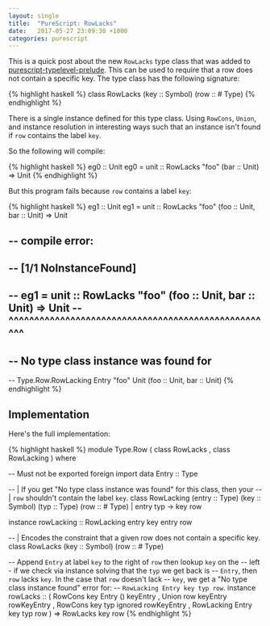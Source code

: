 ```yaml
---
layout: single
title:  "PureScript: RowLacks"
date:   2017-05-27 23:09:30 +1000
categories: purescript
---
```


This is a quick post about the new `RowLacks` type class that was added to [purescript-typelevel-prelude][tlprelude].  This can be used to require that a row does not contain a specific key.  The type class has the following signature:

{% highlight haskell %}
class RowLacks (key :: Symbol)
               (row :: # Type)
{% endhighlight %}

There is a single instance defined for this type class.  Using `RowCons`, `Union`, and instance resolution in interesting ways such that an instance isn't found if `row` contains the label `key`.

So the following will compile:

{% highlight haskell %}
eg0 :: Unit
eg0 = unit :: RowLacks "foo" (bar :: Unit) => Unit
{% endhighlight %}

But this program fails because `row` contains a label `key`:

{% highlight haskell %}
eg1 :: Unit
eg1 = unit :: RowLacks "foo" (foo :: Unit, bar :: Unit) => Unit

-- compile error:
--
-- [1/1 NoInstanceFound]
--
--       eg1 = unit :: RowLacks "foo" (foo :: Unit, bar :: Unit) => Unit
--             ^^^^^^^^^^^^^^^^^^^^^^^^^^^^^^^^^^^^^^^^^^^^^^^^^^^^
--
--   No type class instance was found for
--
--     Type.Row.RowLacking Entry "foo" Unit (foo :: Unit, bar :: Unit)
{% endhighlight %}

## Implementation

Here's the full implementation:

{% highlight haskell %}
module Type.Row
  ( class RowLacks
  , class RowLacking
  ) where

-- Must not be exported
foreign import data Entry :: Type

-- | If you get "No type class instance was found" for this class, then your
-- | `row` shouldn't contain the label `key`.
class RowLacking (entry :: Type)
                 (key :: Symbol)
                 (typ :: Type)
                 (row :: # Type) |
                 entry typ -> key row

instance rowLacking :: RowLacking entry key entry row

-- | Encodes the constraint that a given row does not contain a specific key.
class RowLacks (key :: Symbol)
               (row :: # Type)

-- Append `Entry` at label `key` to the right of `row` then lookup `key` on the
-- left - if we check via instance solving that the `typ` we get back is
-- `Entry`, then `row` lacks `key`.  In the case that `row` doesn't lack
-- `key`, we get a "No type class instance found" error for:
-- `RowLacking Entry key typ row`.
instance rowLacks
  :: ( RowCons key Entry () keyEntry
     , Union row keyEntry rowKeyEntry
     , RowCons key typ ignored rowKeyEntry
     , RowLacking Entry key typ row )
  => RowLacks key row
{% endhighlight %}

[tlprelude]: https://github.com/purescript/purescript-typelevel-prelude
